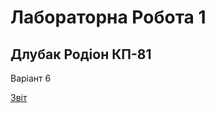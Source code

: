 # Лабораторна Робота 1

## Длубак Родіон КП-81
Варіант 6

[Звіт](https://github.com/RodionDlubak/db/blob/main/lab1/%D0%91%D0%94_%D0%BB%D0%B0%D0%B11_%D0%94%D0%BB%D1%83%D0%B1%D0%B0%D0%BA_%D0%A0%D0%BE%D0%B4%D1%96%D0%BE%D0%BD.pdf)
